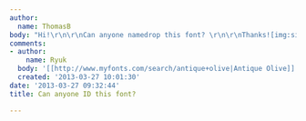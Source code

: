 ```yaml
---
author:
  name: ThomasB
body: "Hi!\r\n\r\nCan anyone namedrop this font? \r\n\r\nThanks![img:sites/default/files/old-images/35logo-052-75_5749.jpg]"
comments:
- author:
    name: Ryuk
  body: '[[http://www.myfonts.com/search/antique+olive|Antique Olive]]'
  created: '2013-03-27 10:01:30'
date: '2013-03-27 09:32:44'
title: Can anyone ID this font?

---
```

